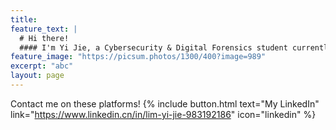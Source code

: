 ```yaml
---
title: 
feature_text: |
  # Hi there!
  #### I'm Yi Jie, a Cybersecurity & Digital Forensics student currently studying at Ngee Ann Polytechnic!
feature_image: "https://picsum.photos/1300/400?image=989"
excerpt: "abc"
layout: page
---
```


Contact me on these platforms!
{% include button.html text="My LinkedIn" link="https://www.linkedin.cn/in/lim-yi-jie-983192186" icon="linkedin" %}




